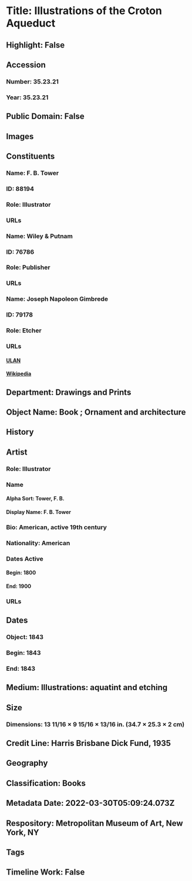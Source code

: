 # Title: Illustrations of the Croton Aqueduct
## Highlight: False
## Accession
### Number: 35.23.21
### Year: 35.23.21
## Public Domain: False
## Images
## Constituents
### Name: F. B. Tower
### ID: 88194
### Role: Illustrator
### URLs
### Name: Wiley &amp; Putnam
### ID: 76786
### Role: Publisher
### URLs
### Name: Joseph Napoleon Gimbrede
### ID: 79178
### Role: Etcher
### URLs
#### [ULAN](http://vocab.getty.edu/page/ulan/500025877)
#### [Wikipedia](https://www.wikidata.org/wiki/Q22944930)
## Department: Drawings and Prints
## Object Name: Book ; Ornament and architecture
## History
## Artist
### Role: Illustrator
### Name
#### Alpha Sort: Tower, F. B.
#### Display Name: F. B. Tower
### Bio: American, active 19th century
### Nationality: American
### Dates Active
#### Begin: 1800
#### End: 1900
### URLs
## Dates
### Object: 1843
### Begin: 1843
### End: 1843
## Medium: Illustrations: aquatint and etching
## Size
### Dimensions: 13 11/16 × 9 15/16 × 13/16 in. (34.7 × 25.3 × 2 cm)
## Credit Line: Harris Brisbane Dick Fund, 1935
## Geography
## Classification: Books
## Metadata Date: 2022-03-30T05:09:24.073Z
## Respository: Metropolitan Museum of Art, New York, NY
## Tags
## Timeline Work: False